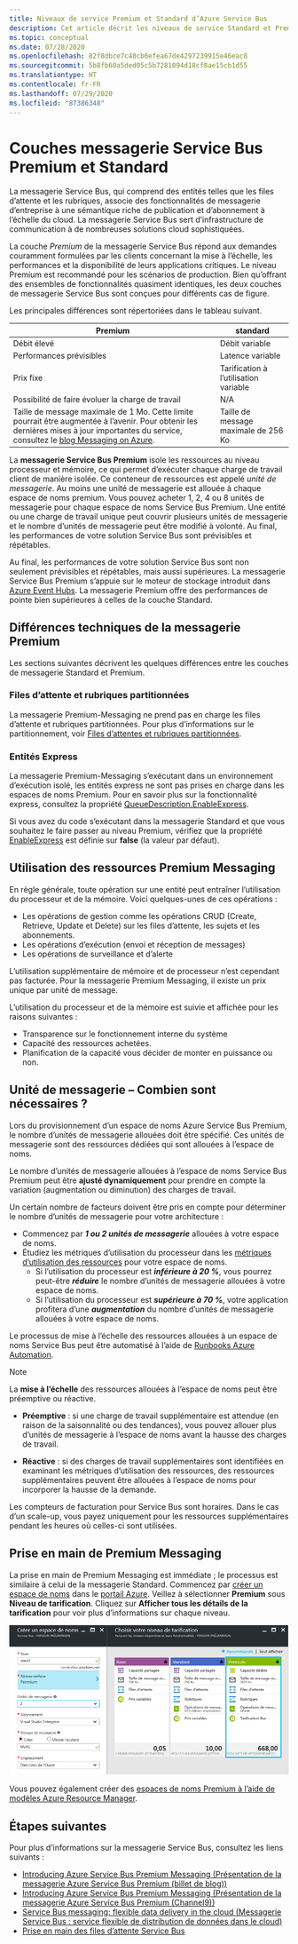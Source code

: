 ```yaml
---
title: Niveaux de service Premium et Standard d’Azure Service Bus
description: Cet article décrit les niveaux de service Standard et Premium d’Azure Service Bus. Compare ces niveaux de service et indique les différences techniques.
ms.topic: conceptual
ms.date: 07/28/2020
ms.openlocfilehash: 82f8dbce7c48cb6efea67de4297239915e46eac8
ms.sourcegitcommit: 5b8fb60a5ded05c5b7281094d18cf8ae15cb1d55
ms.translationtype: HT
ms.contentlocale: fr-FR
ms.lasthandoff: 07/29/2020
ms.locfileid: "87386348"
---
```

# <a name="service-bus-premium-and-standard-messaging-tiers"></a>Couches messagerie Service Bus Premium et Standard

La messagerie Service Bus, qui comprend des entités telles que les files d’attente et les rubriques, associe des fonctionnalités de messagerie d’entreprise à une sémantique riche de publication et d’abonnement à l’échelle du cloud. La messagerie Service Bus sert d’infrastructure de communication à de nombreuses solutions cloud sophistiquées.

La couche *Premium* de la messagerie Service Bus répond aux demandes couramment formulées par les clients concernant la mise à l’échelle, les performances et la disponibilité de leurs applications critiques. Le niveau Premium est recommandé pour les scénarios de production. Bien qu’offrant des ensembles de fonctionnalités quasiment identiques, les deux couches de messagerie Service Bus sont conçues pour différents cas de figure.

Les principales différences sont répertoriées dans le tableau suivant.

| Premium | standard |
| --- | --- |
| Débit élevé |Débit variable |
| Performances prévisibles |Latence variable |
| Prix fixe |Tarification à l’utilisation variable |
| Possibilité de faire évoluer la charge de travail |N/A |
| Taille de message maximale de 1 Mo. Cette limite pourrait être augmentée à l’avenir. Pour obtenir les dernières mises à jour importantes du service, consultez le [blog Messaging on Azure](https://techcommunity.microsoft.com/t5/messaging-on-azure/bg-p/MessagingonAzureBlog). |Taille de message maximale de 256 Ko |

La **messagerie Service Bus Premium** isole les ressources au niveau processeur et mémoire, ce qui permet d’exécuter chaque charge de travail client de manière isolée. Ce conteneur de ressources est appelé *unité de messagerie*. Au moins une unité de messagerie est allouée à chaque espace de noms premium. Vous pouvez acheter 1, 2, 4 ou 8 unités de messagerie pour chaque espace de noms Service Bus Premium. Une entité ou une charge de travail unique peut couvrir plusieurs unités de messagerie et le nombre d’unités de messagerie peut être modifié à volonté. Au final, les performances de votre solution Service Bus sont prévisibles et répétables.

Au final, les performances de votre solution Service Bus sont non seulement prévisibles et répétables, mais aussi supérieures. La messagerie Service Bus Premium s’appuie sur le moteur de stockage introduit dans [Azure Event Hubs](https://azure.microsoft.com/services/event-hubs/). La messagerie Premium offre des performances de pointe bien supérieures à celles de la couche Standard.

## <a name="premium-messaging-technical-differences"></a>Différences techniques de la messagerie Premium

Les sections suivantes décrivent les quelques différences entre les couches de messagerie Standard et Premium.

### <a name="partitioned-queues-and-topics"></a>Files d’attente et rubriques partitionnées

La messagerie Premium-Messaging ne prend pas en charge les files d’attente et rubriques partitionnées. Pour plus d’informations sur le partitionnement, voir [Files d’attentes et rubriques partitionnées](service-bus-partitioning.md).

### <a name="express-entities"></a>Entités Express

La messagerie Premium-Messaging s’exécutant dans un environnement d’exécution isolé, les entités express ne sont pas prises en charge dans les espaces de noms Premium. Pour en savoir plus sur la fonctionnalité express, consultez la propriété [QueueDescription.EnableExpress](/dotnet/api/microsoft.servicebus.messaging.queuedescription.enableexpress#Microsoft_ServiceBus_Messaging_QueueDescription_EnableExpress).

Si vous avez du code s’exécutant dans la messagerie Standard et que vous souhaitez le faire passer au niveau Premium, vérifiez que la propriété [EnableExpress](/dotnet/api/microsoft.servicebus.messaging.queuedescription.enableexpress#Microsoft_ServiceBus_Messaging_QueueDescription_EnableExpress) est définie sur **false** (la valeur par défaut).

## <a name="premium-messaging-resource-usage"></a>Utilisation des ressources Premium Messaging
En règle générale, toute opération sur une entité peut entraîner l’utilisation du processeur et de la mémoire. Voici quelques-unes de ces opérations : 

- Les opérations de gestion comme les opérations CRUD (Create, Retrieve, Update et Delete) sur les files d’attente, les sujets et les abonnements.
- Les opérations d’exécution (envoi et réception de messages)
- Les opérations de surveillance et d’alerte

L’utilisation supplémentaire de mémoire et de processeur n’est cependant pas facturée. Pour la messagerie Premium Messaging, il existe un prix unique par unité de message.

L’utilisation du processeur et de la mémoire est suivie et affichée pour les raisons suivantes : 

- Transparence sur le fonctionnement interne du système
- Capacité des ressources achetées.
- Planification de la capacité vous décider de monter en puissance ou non.

## <a name="messaging-unit---how-many-are-needed"></a>Unité de messagerie – Combien sont nécessaires ?

Lors du provisionnement d’un espace de noms Azure Service Bus Premium, le nombre d’unités de messagerie allouées doit être spécifié. Ces unités de messagerie sont des ressources dédiées qui sont allouées à l’espace de noms.

Le nombre d’unités de messagerie allouées à l’espace de noms Service Bus Premium peut être **ajusté dynamiquement** pour prendre en compte la variation (augmentation ou diminution) des charges de travail.

Un certain nombre de facteurs doivent être pris en compte pour déterminer le nombre d’unités de messagerie pour votre architecture :

- Commencez par ***1 ou 2 unités de messagerie*** allouées à votre espace de noms.
- Étudiez les métriques d’utilisation du processeur dans les [métriques d’utilisation des ressources](service-bus-metrics-azure-monitor.md#resource-usage-metrics) pour votre espace de noms.
    - Si l’utilisation du processeur est ***inférieure à 20 %***, vous pourrez peut-être ***réduire*** le nombre d’unités de messagerie allouées à votre espace de noms.
    - Si l’utilisation du processeur est ***supérieure à 70 %***, votre application profitera d’une ***augmentation*** du nombre d’unités de messagerie allouées à votre espace de noms.

Le processus de mise à l’échelle des ressources allouées à un espace de noms Service Bus peut être automatisé à l’aide de [Runbooks Azure Automation](../automation/automation-quickstart-create-runbook.md).

> [!NOTE]
> La **mise à l’échelle** des ressources allouées à l’espace de noms peut être préemptive ou réactive.
>
>  * **Préemptive** : si une charge de travail supplémentaire est attendue (en raison de la saisonnalité ou des tendances), vous pouvez allouer plus d’unités de messagerie à l’espace de noms avant la hausse des charges de travail.
>
>  * **Réactive** : si des charges de travail supplémentaires sont identifiées en examinant les métriques d’utilisation des ressources, des ressources supplémentaires peuvent être allouées à l’espace de noms pour incorporer la hausse de la demande.
>
> Les compteurs de facturation pour Service Bus sont horaires. Dans le cas d’un scale-up, vous payez uniquement pour les ressources supplémentaires pendant les heures où celles-ci sont utilisées.
>

## <a name="get-started-with-premium-messaging"></a>Prise en main de Premium Messaging

La prise en main de Premium Messaging est immédiate ; le processus est similaire à celui de la messagerie Standard. Commencez par [créer un espace de noms](service-bus-create-namespace-portal.md) dans le [portail Azure](https://portal.azure.com). Veillez à sélectionner **Premium** sous **Niveau de tarification**. Cliquez sur **Afficher tous les détails de la tarification** pour voir plus d’informations sur chaque niveau.

![create-premium-namespace][create-premium-namespace]

Vous pouvez également créer des [espaces de noms Premium à l’aide de modèles Azure Resource Manager](https://azure.microsoft.com/resources/templates/101-servicebus-pn-ar/).

## <a name="next-steps"></a>Étapes suivantes

Pour plus d’informations sur la messagerie Service Bus, consultez les liens suivants :

* [Introducing Azure Service Bus Premium Messaging (Présentation de la messagerie Azure Service Bus Premium (billet de blog))](https://azure.microsoft.com/blog/introducing-azure-service-bus-premium-messaging/)
* [Introducing Azure Service Bus Premium Messaging (Présentation de la messagerie Azure Service Bus Premium (Channel9))](https://channel9.msdn.com/Blogs/Subscribe/Introducing-Azure-Service-Bus-Premium-Messaging)
* [Service Bus messaging: flexible data delivery in the cloud (Messagerie Service Bus : service flexible de distribution de données dans le cloud)](service-bus-messaging-overview.md)
* [Prise en main des files d’attente Service Bus](service-bus-dotnet-get-started-with-queues.md)

<!--Image references-->

[create-premium-namespace]: ./media/service-bus-premium-messaging/select-premium-tier.png
